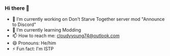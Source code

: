 ### Hi there 👋

<!--
**cloudyyoung/cloudyyoung** is a ✨ _special_ ✨ repository because its `README.md` (this file) appears on your GitHub profile.

Here are some ideas to get you started:

- 🔭 I’m currently working on ...
- 🌱 I’m currently learning ...
- 👯 I’m looking to collaborate on ...
- 🤔 I’m looking for help with ...
- 💬 Ask me about ...
- 📫 How to reach me: ...
- 😄 Pronouns: ...
- ⚡ Fun fact: ...
-->

- 🔭 I’m currently working on Don't Starve Together server mod "Announce to Discord"
- 🌱 I’m currently learning Modding
- 📫 How to reach me: cloudyyoung74@outlook.com
- 😄 Pronouns: He/him
- ⚡ Fun fact: I'm ISTP
